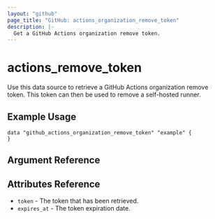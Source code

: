 ```yaml
---
layout: "github"
page_title: "GitHub: actions_organization_remove_token"
description: |-
  Get a GitHub Actions organization remove token.
---
```


# actions_remove_token

Use this data source to retrieve a GitHub Actions organization remove token. This token can then be used to remove a self-hosted runner.

## Example Usage

```hcl
data "github_actions_organization_remove_token" "example" {
}
```

## Argument Reference

## Attributes Reference

 * `token` - The token that has been retrieved.
 * `expires_at` - The token expiration date.
